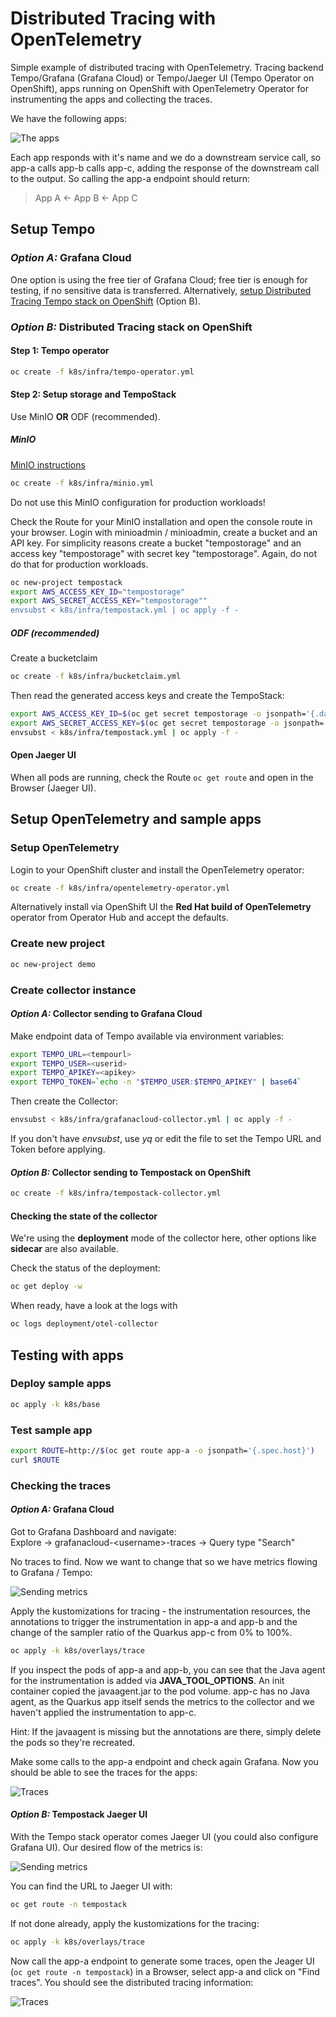 # Distributed Tracing with OpenTelemetry

Simple example of distributed tracing with OpenTelemetry. Tracing backend Tempo/Grafana (Grafana Cloud) or Tempo/Jaeger UI (Tempo Operator on OpenShift), apps running on OpenShift with OpenTelemetry Operator for instrumenting the apps and collecting the traces.

We have the following apps:

![The apps](./readme/apps.png "The apps")

Each app responds with it's name and we do a downstream service call, so app-a calls app-b calls app-c, adding the response of the downstream call to the output. So calling the app-a endpoint should return:

> App A <- App B <- App C

## Setup Tempo

### _Option A:_ Grafana Cloud

One option is using the free tier of Grafana Cloud; free tier is enough for testing, if no sensitive data is transferred. Alternatively, [setup Distributed Tracing Tempo stack on OpenShift](https://docs.openshift.com/container-platform/4.15/observability/distr_tracing/distr_tracing_tempo/distr-tracing-tempo-installing.html) (Option B).

### _Option B:_ Distributed Tracing stack on OpenShift

#### Step 1: Tempo operator

```bash
oc create -f k8s/infra/tempo-operator.yml
```

#### Step 2: Setup storage and TempoStack

Use MinIO __OR__ ODF (recommended).

##### MinIO

[MinIO instructions](https://min.io/docs/minio/kubernetes/upstream/index.html)

```bash
oc create -f k8s/infra/minio.yml
```

Do not use this MinIO configuration for production workloads!

Check the Route for your MinIO installation and open the console route in your browser. Login with minioadmin / minioadmin, create a bucket and an API key. For simplicity reasons create a bucket "tempostorage" and an access key "tempostorage" with secret key "tempostorage". Again, do not do that for production workloads.

```bash
oc new-project tempostack
export AWS_ACCESS_KEY_ID="tempostorage"
export AWS_SECRET_ACCESS_KEY="tempostorage""
envsubst < k8s/infra/tempostack.yml | oc apply -f -
```

##### ODF (recommended)

Create a bucketclaim

```bash
oc create -f k8s/infra/bucketclaim.yml
```

Then read the generated access keys and create the TempoStack:

```bash
export AWS_ACCESS_KEY_ID=$(oc get secret tempostorage -o jsonpath='{.data.AWS_ACCESS_KEY_ID}' | base64 --decode)
export AWS_SECRET_ACCESS_KEY=$(oc get secret tempostorage -o jsonpath='{.data.AWS_SECRET_ACCESS_KEY}' | base64 --decode)
envsubst < k8s/infra/tempostack.yml | oc apply -f -
```

#### Open Jaeger UI

When all pods are running, check the Route `oc get route` and open in the Browser (Jaeger UI).

## Setup OpenTelemetry and sample apps

### Setup OpenTelemetry

Login to your OpenShift cluster and install the OpenTelemetry operator:

```bash
oc create -f k8s/infra/opentelemetry-operator.yml
```

Alternatively install via OpenShift UI the **Red Hat build of OpenTelemetry** operator from Operator Hub and accept the defaults.

### Create new project

```bash
oc new-project demo
```

### Create collector instance

#### _Option A:_ Collector sending to Grafana Cloud

Make endpoint data of Tempo available via environment variables:

```bash
export TEMPO_URL=<tempourl>
export TEMPO_USER=<userid>
export TEMPO_APIKEY=<apikey>
export TEMPO_TOKEN=`echo -n "$TEMPO_USER:$TEMPO_APIKEY" | base64`
```

Then create the Collector:

```bash
envsubst < k8s/infra/grafanacloud-collector.yml | oc apply -f -
```

If you don't have *envsubst*, use *yq* or edit the file to set the Tempo URL and Token before applying.

#### _Option B:_ Collector sending to Tempostack on OpenShift

```bash
oc create -f k8s/infra/tempostack-collector.yml
```

#### Checking the state of the collector

We're using the **deployment** mode of the collector here, other options like **sidecar** are also available. 

Check the status of the deployment:

```bash
oc get deploy -w
``` 

When ready, have a look at the logs with 

```bash
oc logs deployment/otel-collector
```

## Testing with apps

### Deploy sample apps

```bash
oc apply -k k8s/base
```

### Test sample app

```bash
export ROUTE=http://$(oc get route app-a -o jsonpath='{.spec.host}')
curl $ROUTE
```

### Checking the traces

#### _Option A:_ Grafana Cloud

Got to Grafana Dashboard and navigate:  
Explore -> grafanacloud-\<username\>-traces -> Query type "Search"

No traces to find. Now we want to change that so we have metrics flowing to Grafana / Tempo:

![Sending metrics](./readme/tempo-grafana.png "Sending metrics to Grafana / Tempo")

Apply the kustomizations for tracing - the instrumentation resources, the annotations to trigger the instrumentation in app-a and app-b and the change of the sampler ratio of the Quarkus app-c from 0% to 100%.

```bash
oc apply -k k8s/overlays/trace
```

If you inspect the pods of app-a and app-b, you can see that the Java agent for the instrumentation is added via **JAVA_TOOL_OPTIONS**. An init container copied the javaagent.jar to the pod volume. app-c has no Java agent, as the Quarkus app itself sends the metrics to the collector and we haven't applied the instrumentation to app-c. 

Hint: If the javaagent is missing but the annotations are there, simply delete the pods so they're recreated.

Make some calls to the app-a endpoint and check again Grafana. Now you should be able to see the traces for the apps:

![Traces](./readme/grafana-traces.png "Traces in Grafana UI")

#### _Option B:_ Tempostack Jaeger UI

With the Tempo stack operator comes Jaeger UI (you could also configure Grafana UI). Our desired flow of the metrics is:

![Sending metrics](./readme/tempo-jaeger.png "Sending metrics to Tempo with Jaeger UI")

You can find the URL to Jaeger UI with:

```bash
oc get route -n tempostack
```

If not done already, apply the kustomizations for the tracing:

```bash
oc apply -k k8s/overlays/trace
```

Now call the app-a endpoint to generate some traces, open the Jeager UI (`oc get route -n tempostack`) in a Browser, select app-a and click on "Find traces". You should see the distributed tracing information:

![Traces](./readme/jaeger-traces.png "Traces in Jaeger UI")
